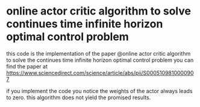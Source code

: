 # online actor critic algorithm to solve continues time infinite horizon optimal control problem
this code is the implementation of the paper @online actor critic algorithm to solve the continues time infinite horizon optimal control problem 
you can find the paper at https://www.sciencedirect.com/science/article/abs/pii/S0005109810000907

if you implement the code you notice the weights of the actor always leads to zero. 
this algorithm does not yield the promised results.

